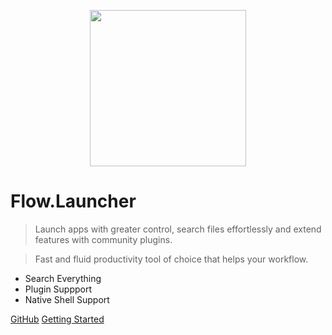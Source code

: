 <p align="center">
  <a href="https://flow-launcher.github.io">
	<img width="250px" src="https://raw.githubusercontent.com/Flow-Launcher/Flow.Launcher/5ba4514f31e624c679628d4dfe89036c0e24006c/Doc/Logo/resources/flow-header-square-transparent.png">
  </a>
</p>

# Flow.Launcher

> Launch apps with greater control, search files effortlessly and extend features with community plugins.

> Fast and fluid productivity tool of choice that helps your workflow.

- Search Everything
- Plugin Suppport
- Native Shell Support

[GitHub](https://github.com/Flow-Launcher/Flow.Launcher)
[Getting Started](#running-flow-launcher)
